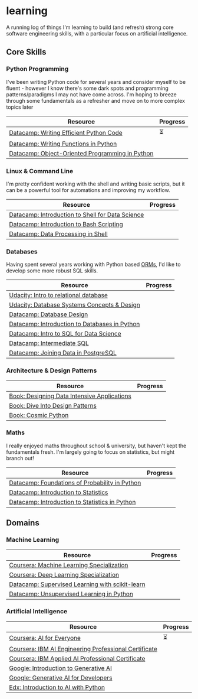 # learning

A running log of things I'm learning to build (and refresh) strong core software engineering skills, with a particular focus on artificial intelligence.

## Core Skills

### Python Programming
I've been writing Python code for several years and consider myself to be fluent - however I know there's some dark spots and programming patterns/paradigms I may not have come across. I'm hoping to breeze through some fundamentals as a refresher and move on to more complex topics later

|Resource|Progress|
|---|---|
|[Datacamp: Writing Efficient Python Code](https://www.datacamp.com/courses/writing-efficient-python-code)|⏳|
|[Datacamp: Writing Functions in Python](https://www.datacamp.com/courses/writing-functions-in-python)||
|[Datacamp: Object-Oriented Programming in Python](https://www.datacamp.com/courses/object-oriented-programming-in-python)||


### Linux & Command Line
I'm pretty confident working with the shell and writing basic scripts, but it can be a powerful tool for automations and improving my workflow.

|Resource|Progress|
|---|---|
|[Datacamp: Introduction to Shell for Data Science](https://www.datacamp.com/courses/introduction-to-shell-for-data-science)||
|[Datacamp: Introduction to Bash Scripting](https://www.datacamp.com/courses/introduction-to-bash-scripting)||
|[Datacamp: Data Processing in Shell](https://www.datacamp.com/courses/data-processing-in-shell)||


### Databases
Having spent several years working with Python based [ORMs](https://stackoverflow.com/a/1279678/9714115), I'd like to develop some more robust SQL skills.

|Resource|Progress|
|---|---|
|[Udacity: Intro to relational database](https://www.udacity.com/course/intro-to-relational-databases--ud197)||
|[Udacity: Database Systems Concepts & Design](https://www.udacity.com/course/database-systems-concepts-design--ud150)||
|[Datacamp: Database Design](https://www.datacamp.com/courses/database-design)||
|[Datacamp: Introduction to Databases in Python](https://www.datacamp.com/courses/introduction-to-relational-databases-in-python)||
|[Datacamp: Intro to SQL for Data Science](https://www.datacamp.com/courses/intro-to-sql-for-data-science)||
|[Datacamp: Intermediate SQL](https://www.datacamp.com/courses/intermediate-sql)||
|[Datacamp: Joining Data in PostgreSQL](https://www.datacamp.com/courses/joining-data-in-postgresql)||


### Architecture & Design Patterns

|Resource|Progress|
|---|---|
|[Book: Designing Data Intensive Applications](https://www.oreilly.com/library/view/designing-data-intensive-applications/9781491903063/)||
|[Book: Dive Into Design Patterns](https://refactoring.guru/design-patterns/book)||
|[Book: Cosmic Python](https://www.cosmicpython.com/)||


### Maths
I really enjoyed maths throughout school & university, but haven't kept the fundamentals fresh. I'm largely going to focus on statistics, but might branch out!
	
|Resource|Progress|
|---|---|
|[Datacamp: Foundations of Probability in Python](https://www.datacamp.com/courses/foundations-of-probability-in-python)||
|[Datacamp: Introduction to Statistics](https://www.datacamp.com/courses/introduction-to-statistics)||
|[Datacamp: Introduction to Statistics in Python](https://www.datacamp.com/courses/introduction-to-statistics-in-python)||


## Domains

### Machine Learning

|Resource|Progress|
|---|---|
|[Coursera: Machine Learning Specialization](https://www.coursera.org/specializations/machine-learning-introduction)||
|[Coursera: Deep Learning Specialization](https://www.coursera.org/specializations/deep-learning)||
|[Datacamp: Supervised Learning with scikit-learn](https://www.datacamp.com/courses/supervised-learning-with-scikit-learn)||
|[Datacamp: Unsupervised Learning in Python](https://www.datacamp.com/courses/unsupervised-learning-in-python)||


### Artificial Intelligence

|Resource|Progress|
|---|---|
|[Coursera: AI for Everyone](https://www.coursera.org/learn/ai-for-everyone)|⏳|
|[Coursera: IBM AI Engineering Professional Certificate](https://www.coursera.org/enroll/ai-engineer/paidmedia)||
|[Coursera: IBM Applied AI Professional Certificate](https://www.coursera.org/professional-certificates/applied-artifical-intelligence-ibm-watson-ai)||
|[Google: Introduction to Generative AI](https://www.cloudskillsboost.google/paths/118)||
|[Google: Generative AI for Developers](https://www.cloudskillsboost.google/paths/183)||
|[Edx: Introduction to AI with Python](https://www.edx.org/learn/artificial-intelligence/harvard-university-cs50-s-introduction-to-artificial-intelligence-with-python)||
